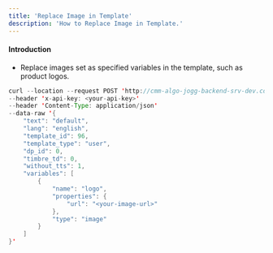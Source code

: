 ```yaml
---
title: 'Replace Image in Template'
description: 'How to Replace Image in Template.'
---
```

#### Introduction
- Replace images set as specified variables in the template, such as product logos.
```java
curl --location --request POST 'http://cmm-algo-jogg-backend-srv-dev.cds8.cn/open/render' 
--header 'x-api-key: <your-api-key>' 
--header 'Content-Type: application/json' 
--data-raw '{
    "text": "default",
    "lang": "english",
    "template_id": 96,
    "template_type": "user",
    "dp_id": 0,
    "timbre_td": 0,
    "without_tts": 1,
    "variables": [
        {
            "name": "logo",
            "properties": {
                "url": "<your-image-url>"
            },
            "type": "image"
        }
    ]
}'
```